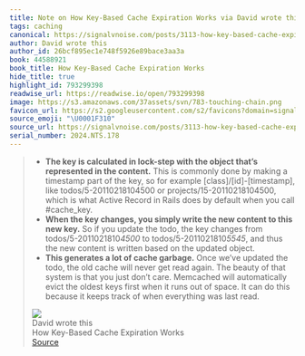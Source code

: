 ```yaml
---
title: Note on How Key-Based Cache Expiration Works via David wrote this
tags: caching
canonical: https://signalvnoise.com/posts/3113-how-key-based-cache-expiration-works
author: David wrote this
author_id: 26bcf895ec1e748f5926e89bace3aa3a
book: 44588921
book_title: How Key-Based Cache Expiration Works
hide_title: true
highlight_id: 793299398
readwise_url: https://readwise.io/open/793299398
image: https://s3.amazonaws.com/37assets/svn/783-touching-chain.png
favicon_url: https://s2.googleusercontent.com/s2/favicons?domain=signalvnoise.com
source_emoji: "\U0001F310"
source_url: https://signalvnoise.com/posts/3113-how-key-based-cache-expiration-works#:~:text=-%20**The%20key,was%20last%20read.
serial_number: 2024.NTS.178
---
```

> - **The key is calculated in lock-step with the object that’s represented in the content.** This is commonly done by making a timestamp part of the key, so for example [class]/[id]-[timestamp], like todos/5-20110218104500 or projects/15-20110218104500, which is what Active Record in Rails does by default when you call #cache_key.
> - **When the key changes, you simply write the new content to this new key.** So if you update the todo, the key changes from todos/5-2011021810*4500* to todos/5-2011021810*5545*, and thus the new content is written based on the updated object.
> - **This generates a lot of cache garbage.** Once we’ve updated the todo, the old cache will never get read again. The beauty of that system is that you just don’t care. Memcached will automatically evict the oldest keys first when it runs out of space. It can do this because it keeps track of when everything was last read.
> <div class="quoteback-footer"><div class="quoteback-avatar"><img class="mini-favicon" src="https://s2.googleusercontent.com/s2/favicons?domain=signalvnoise.com"></div><div class="quoteback-metadata"><div class="metadata-inner"><span style="display:none">FROM:</span><div aria-label="David wrote this" class="quoteback-author"> David wrote this</div><div aria-label="How Key-Based Cache Expiration Works" class="quoteback-title"> How Key-Based Cache Expiration Works</div></div></div><div class="quoteback-backlink"><a target="_blank" aria-label="go to the full text of this quotation" rel="noopener" href="https://signalvnoise.com/posts/3113-how-key-based-cache-expiration-works#:~:text=-%20**The%20key,was%20last%20read." class="quoteback-arrow"> Source</a></div></div>